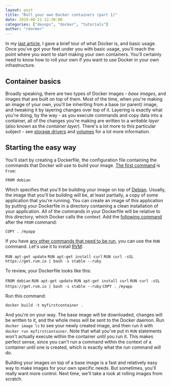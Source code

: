 ```yaml
---
layout: post
title: "Roll your own Docker containers (part 1)"
date: 2019-08-21 12:30:00
categories: ["devops", "docker", "tutorials"]
author: "rdormer"
---
```


In my [last article](https://www.ombulabs.com/blog/devops/docker/tutorials/gentle-intro-to-docker.html), I gave a brief tour of what Docker is, and basic usage. Once you've got your feet under you with basic usage, you'll reach the point where you want to start making your own containers. You'll certainly need to know how to roll your own if you want to use Docker in your own infrastructure.

<!--more-->

## Container basics

Broadly speaking, there are two types of Docker images - *base images*, and images that are built on top of them. Most of the time, when you're making an image of your own, you'll be inheriting from a base (or parent) image, and tweaking it by layering changes over top of it.  Layering is exactly what you're doing, by the way - as you execute commands and copy data into a container, all of the changes you're making are written to a *writable layer* (also known as the *container layer*). There's a lot more to this particular subject - see [storage drivers](https://docs.docker.com/storage/storagedriver/) and [volumes](https://docs.docker.com/storage/volumes/) for a lot more information.

## Starting the easy way

You'll start by creating a Dockerfile, the configuration file containing the commands that Docker will use to build your image.  [The first command](https://docs.docker.com/engine/reference/builder/#from) is `From`:

`FROM debian`

Which specifies that you'll be building your image on top of [Debian](https://hub.docker.com/_/debian).  Usually, the image that you'll be building will be, at least partially, a copy of some application that you're running.  You can create an image of this application by putting your Dockerfile in a directory containing a clean installation of your application. All of the commands in your Dockerfile will be relative to this directory, which Docker calls the *context*.  Add the [following command](https://docs.docker.com/engine/reference/builder/#copy) after the `FROM` command:

`COPY . /myapp`

If you have [any other commands that need to be run](https://docs.docker.com/engine/reference/builder/#run), you can use the `RUN` command.  Let's use it to install [RVM](https://rvm.io/):

`RUN apt-get update`
`RUN apt-get install curl`
`RUN curl -sSL https://get.rvm.io | bash -s stable --ruby`

To review, your Dockerfile looks like this:

`FROM debian`
`RUN apt-get update`
`RUN apt-get install curl`
`RUN curl -sSL https://get.rvm.io | bash -s stable --ruby`
`COPY . /myapp`

Run this command:

`docker build -t myfirstcontainer .`

And you're on your way.  The base image will be downloaded, changes will be written to it, and the whole mess will be sent to the Docker daemon.  Run `docker image ls` to see your newly created image, and then run it with `docker run myfirstcontainer`.  Note that what you've put in `RUN` statements won't actually execute within the container until you run it.  This makes perfect sense, since you can't run a command within the context of a container until one is created, which is exactly what the run command will do.

Building your images on top of a base image is a fast and relatively easy way to make images for your own specific needs. But sometimes, you'll really want more control. Next time, we'll take a look at rolling images from scratch.
